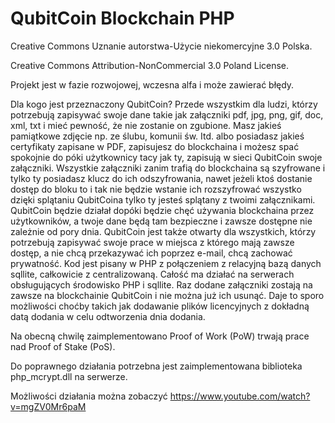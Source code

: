 # QubitCoin Blockchain PHP
Creative Commons Uznanie autorstwa-Użycie niekomercyjne 3.0 Polska.

Creative Commons Attribution-NonCommercial 3.0 Poland License.

Projekt jest w fazie rozwojowej, wczesna alfa i może zawierać błędy. 

Dla kogo jest przeznaczony QubitCoin?  Przede wszystkim dla ludzi, którzy potrzebują zapisywać swoje dane takie jak załączniki pdf, jpg,  png,  gif, doc,  xml,  txt i mieć pewność, że nie zostanie on zgubione. Masz jakieś pamiątkowe zdjęcie np. ze ślubu, komunii św. Itd. albo posiadasz jakieś certyfikaty zapisane w PDF, zapisujesz do blockchaina i możesz spać spokojnie do póki użytkownicy tacy jak ty, zapisują w sieci QubitCoin swoje załączniki. Wszystkie załączniki zanim trafią do blockchaina są szyfrowane i tylko ty posiadasz klucz do ich odszyfrowania, nawet jeżeli ktoś dostanie dostęp do bloku to i tak nie będzie wstanie ich rozszyfrować wszystko dzięki splątaniu QubitCoina tylko ty jesteś splątany z twoimi załącznikami. 
QubitCoin  będzie działał dopóki będzie chęć używania blockchaina przez użytkowników, a twoje dane będą tam bezpieczne i zawsze dostępne nie zależnie od pory dnia. QubitCoin jest także otwarty dla wszystkich, którzy potrzebują zapisywać swoje prace w miejsca z którego mają zawsze dostęp, a nie chcą przekazywać ich poprzez e-mail, chcą zachować prywatność. 
Kod jest pisany w PHP z połączeniem z relacyjną bazą danych sqllite, całkowicie z centralizowaną. Całość ma działać na serwerach obsługujących środowisko PHP i sqllite. Raz dodane załączniki zostają na zawsze na blockchainie QubitCoin i nie można już ich usunąć. Daje to sporo możliwości choćby takich jak dodawanie plików licencyjnych z dokładną datą dodania w celu odtworzenia dnia dodania.

Na obecną chwilę zaimplementowano Proof of Work (PoW) trwają prace nad Proof of Stake (PoS).

Do poprawnego działania potrzebna jest zaimplementowana biblioteka php_mcrypt.dll na serwerze.

Możliwości działania można zobaczyć https://www.youtube.com/watch?v=mgZV0Mr6paM
